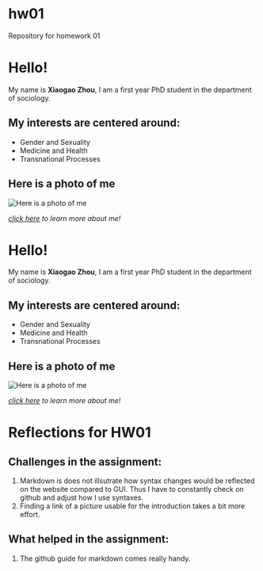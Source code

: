 # hw01
Repository for homework 01

# Hello!

My name is **Xiaogao Zhou**, I am a first year PhD student in the department of sociology. 

## My interests are centered around:

* Gender and Sexuality
* Medicine and Health
* Transnational Processes

## Here is a photo of me

![Here is a photo of me](https://sociology.uchicago.edu/sites/sociology.uchicago.edu/files/styles/columnwidth-wider/public/uploads/images/XiaogaoZ.jpg)

*[click here](https://sociology.uchicago.edu/directory/xiaogao-zhou) to learn more about me!*

# Hello!

My name is **Xiaogao Zhou**, I am a first year PhD student in the department of sociology. 

## My interests are centered around:

* Gender and Sexuality
* Medicine and Health
* Transnational Processes

## Here is a photo of me

![Here is a photo of me](https://sociology.uchicago.edu/sites/sociology.uchicago.edu/files/styles/columnwidth-wider/public/uploads/images/XiaogaoZ.jpg)

*[click here](https://sociology.uchicago.edu/directory/xiaogao-zhou) to learn more about me!*

# Reflections for HW01

## Challenges in the assignment:

1. Markdown is does not illsutrate how syntax changes would be reflected on the website compared to GUI. Thus I have to constantly check on github and adjust how I use syntaxes. 
1. Finding a link of a picture usable for the introduction takes a bit more effort.

## What helped in the assignment:

1. The github guide for markdown comes really handy. 